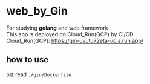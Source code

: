 # web_by_Gin
For studying **golang** and web framework <br>
This app is deployed on Cloud_Run(GCP) by CI/CD <br>
Cloud_Run(GCP): https://gin-uvutu72eta-uc.a.run.app/

## how to use
plz read `./gin/Dockerfile`
